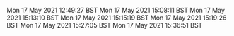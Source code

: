 Mon 17 May 2021 12:49:27 BST
Mon 17 May 2021 15:08:11 BST
Mon 17 May 2021 15:13:10 BST
Mon 17 May 2021 15:15:19 BST
Mon 17 May 2021 15:19:26 BST
Mon 17 May 2021 15:27:05 BST
Mon 17 May 2021 15:36:51 BST
